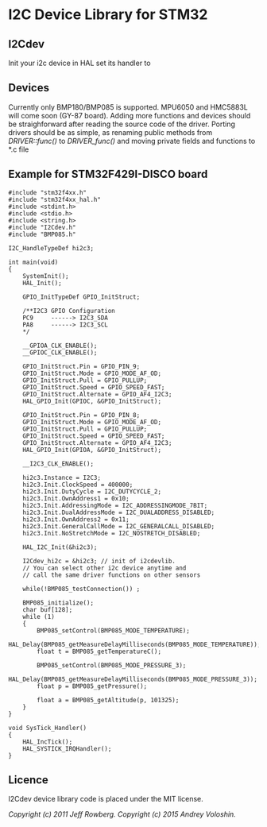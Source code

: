 # I2C Device Library for STM32

## I2Cdev
Init your i2c device in HAL set its handler to 

## Devices
Currently only BMP180/BMP085 is supported. MPU6050 and HMC5883L will come soon (GY-87 board).
Adding more functions and devices should be straighforward after reading the source code of the driver.
Porting drivers should be as simple, as renaming public methods from *DRIVER::func()* to *DRIVER_func()* and moving private fields and functions to *.c file

## Example for STM32F429I-DISCO board
```
#include "stm32f4xx.h"
#include "stm32f4xx_hal.h"
#include <stdint.h>
#include <stdio.h>
#include <string.h>
#include "I2Cdev.h"
#include "BMP085.h"

I2C_HandleTypeDef hi2c3;

int main(void)
{
    SystemInit();
    HAL_Init();
    
    GPIO_InitTypeDef GPIO_InitStruct;

    /**I2C3 GPIO Configuration
    PC9     ------> I2C3_SDA
    PA8     ------> I2C3_SCL
    */

    __GPIOA_CLK_ENABLE();
    __GPIOC_CLK_ENABLE();

    GPIO_InitStruct.Pin = GPIO_PIN_9;
    GPIO_InitStruct.Mode = GPIO_MODE_AF_OD;
    GPIO_InitStruct.Pull = GPIO_PULLUP;
    GPIO_InitStruct.Speed = GPIO_SPEED_FAST;
    GPIO_InitStruct.Alternate = GPIO_AF4_I2C3;
    HAL_GPIO_Init(GPIOC, &GPIO_InitStruct);

    GPIO_InitStruct.Pin = GPIO_PIN_8;
    GPIO_InitStruct.Mode = GPIO_MODE_AF_OD;
    GPIO_InitStruct.Pull = GPIO_PULLUP;
    GPIO_InitStruct.Speed = GPIO_SPEED_FAST;
    GPIO_InitStruct.Alternate = GPIO_AF4_I2C3;
    HAL_GPIO_Init(GPIOA, &GPIO_InitStruct);

    __I2C3_CLK_ENABLE();

    hi2c3.Instance = I2C3;
    hi2c3.Init.ClockSpeed = 400000;
    hi2c3.Init.DutyCycle = I2C_DUTYCYCLE_2;
    hi2c3.Init.OwnAddress1 = 0x10;
    hi2c3.Init.AddressingMode = I2C_ADDRESSINGMODE_7BIT;
    hi2c3.Init.DualAddressMode = I2C_DUALADDRESS_DISABLED;
    hi2c3.Init.OwnAddress2 = 0x11;
    hi2c3.Init.GeneralCallMode = I2C_GENERALCALL_DISABLED;
    hi2c3.Init.NoStretchMode = I2C_NOSTRETCH_DISABLED;

    HAL_I2C_Init(&hi2c3);

    I2Cdev_hi2c = &hi2c3; // init of i2cdevlib.  
    // You can select other i2c device anytime and 
    // call the same driver functions on other sensors

    while(!BMP085_testConnection()) ;

    BMP085_initialize();
    char buf[128];
    while (1)
    {
        BMP085_setControl(BMP085_MODE_TEMPERATURE);
        HAL_Delay(BMP085_getMeasureDelayMilliseconds(BMP085_MODE_TEMPERATURE));
        float t = BMP085_getTemperatureC();

        BMP085_setControl(BMP085_MODE_PRESSURE_3);
        HAL_Delay(BMP085_getMeasureDelayMilliseconds(BMP085_MODE_PRESSURE_3));
        float p = BMP085_getPressure();

        float a = BMP085_getAltitude(p, 101325);
    }
}

void SysTick_Handler()
{
    HAL_IncTick();
    HAL_SYSTICK_IRQHandler();
}
```

## Licence
I2Cdev device library code is placed under the MIT license.

_Copyright (c) 2011 Jeff Rowberg. Copyright (c) 2015 Andrey Voloshin._
